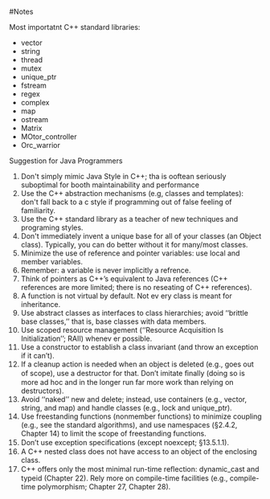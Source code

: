 
#Notes

Most importatnt C++ standard libraries:
* vector
* string
* thread
* mutex
* unique_ptr
* fstream
* regex
* complex
* map
* ostream
* Matrix
* MOtor_controller
* Orc_warrior


Suggestion for Java Programmers

1. Don't simply mimic Java Style in C++; tha is ooftean seriously suboptimal for
booth maintainability and performance
2. Use the C++ abstraction mechanisms (e.g, classes and templates): don't fall
back to a c style if programming out of false feeling of familiarity.
3. Use the C++ standard library as a teacher  of new techniques and
programing styles.
4. Don't immediately invent a unique base for all of your classes (an Object class).
Typically, you can do better without it for many/most classes.
5. Minimize the use of reference and pointer variables: use local and member variables.
6. Remember: a variable is never implicitly a refrence.
7. Think of pointers as C++’s equivalent to Java references (C++ references are more limited; there is no reseating of C++ references).
8. A function is not virtual by default. Not ev ery class is meant for inheritance.
9. Use abstract classes as interfaces to class hierarchies; avoid ‘‘brittle base classes,’’ that is, base classes with data members.
10. Use scoped resource management (‘‘Resource Acquisition Is Initialization’’; RAII) whenev er possible.
11. Use a constructor to establish a class invariant (and throw an exception if it can’t).
12. If a cleanup action is needed when an object is deleted (e.g., goes out of scope), use a destructor for that. Don’t imitate ﬁnally (doing so is more ad hoc and in the longer run far more work than relying on destructors).
13. Avoid ‘‘naked’’ new and delete; instead, use containers (e.g., vector, string, and map) and handle classes (e.g., lock and unique_ptr).
14. Use freestanding functions (nonmember functions) to minimize coupling (e.g., see the standard algorithms), and use namespaces (§2.4.2, Chapter 14) to limit the scope of freestanding functions.
15. Don’t use exception speciﬁcations (except noexcept; §13.5.1.1).
16. A C++ nested class does not have access to an object of the enclosing class.
17. C++ offers only the most minimal run-time reﬂection: dynamic_cast and typeid (Chapter 22). Rely more on compile-time facilities (e.g., compile-time polymorphism; Chapter 27, Chapter 28).
